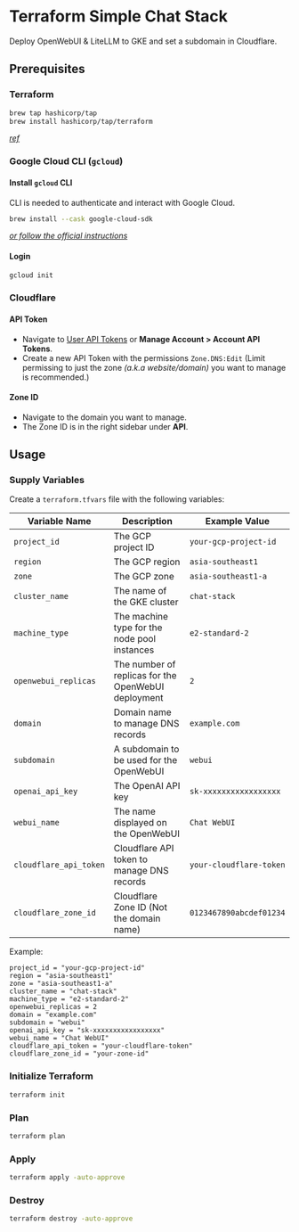 # Terraform Simple Chat Stack

Deploy OpenWebUI & LiteLLM to GKE and set a subdomain in Cloudflare.

## Prerequisites

### Terraform

```bash
brew tap hashicorp/tap
brew install hashicorp/tap/terraform
```
_[ref](https://developer.hashicorp.com/terraform/tutorials/aws-get-started/install-cli)_

### Google Cloud CLI (`gcloud`)

#### Install `gcloud` CLI

CLI is needed to authenticate and interact with Google Cloud.

```bash
brew install --cask google-cloud-sdk
```
_[or follow the official instructions](https://cloud.google.com/sdk/docs/install#installation_instructions)_

#### Login

```bash
gcloud init
```

### Cloudflare

#### API Token
- Navigate to [User API Tokens](https://dash.cloudflare.com/profile/api-tokens) or **Manage Account > Account API Tokens**.
- Create a new API Token with the permissions `Zone.DNS:Edit` (Limit permissing to just the zone _(a.k.a website/domain)_ you want to manage is recommended.)

#### Zone ID
- Navigate to the domain you want to manage.
- The Zone ID is in the right sidebar under **API**.


## Usage

### Supply Variables

Create a `terraform.tfvars` file with the following variables:

| Variable Name            | Description                                                  | Example Value           |
|--------------------------|--------------------------------------------------------------|-------------------------|
| `project_id`             | The GCP project ID                                           | `your-gcp-project-id`   |
| `region`                 | The GCP region                                               | `asia-southeast1`       |
| `zone`                   | The GCP zone                                                 | `asia-southeast1-a`     |
| `cluster_name`           | The name of the GKE cluster                                  | `chat-stack`            |
| `machine_type`           | The machine type for the node pool instances                 | `e2-standard-2`         |
| `openwebui_replicas`     | The number of replicas for the OpenWebUI deployment          | `2`                     |
| `domain`                 | Domain name to manage DNS records                            | `example.com`           |
| `subdomain`              | A subdomain to be used for the OpenWebUI                     | `webui`                 |
| `openai_api_key`         | The OpenAI API key                                           | `sk-xxxxxxxxxxxxxxxxx`  |
| `webui_name`             | The name displayed on the OpenWebUI                          | `Chat WebUI`            |
| `cloudflare_api_token`   | Cloudflare API token to manage DNS records                   | `your-cloudflare-token` |
| `cloudflare_zone_id`     | Cloudflare Zone ID (Not the domain name)                     | `0123467890abcdef01234` |

Example:
```hcl
project_id = "your-gcp-project-id"
region = "asia-southeast1"
zone = "asia-southeast1-a"
cluster_name = "chat-stack"
machine_type = "e2-standard-2"
openwebui_replicas = 2
domain = "example.com"
subdomain = "webui"
openai_api_key = "sk-xxxxxxxxxxxxxxxxx"
webui_name = "Chat WebUI"
cloudflare_api_token = "your-cloudflare-token"
cloudflare_zone_id = "your-zone-id"
```

### Initialize Terraform

```bash
terraform init
```

### Plan

```bash
terraform plan
```

### Apply

```bash
terraform apply -auto-approve
```

### Destroy

```bash
terraform destroy -auto-approve
```
